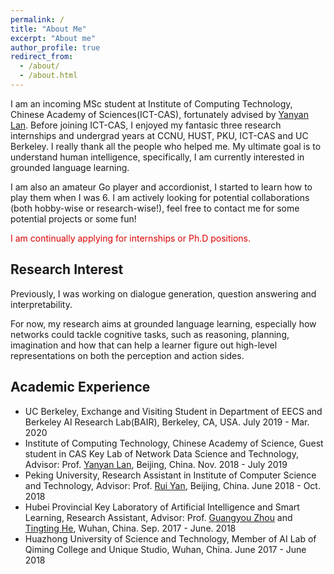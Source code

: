 ```yaml
---
permalink: /
title: "About Me"
excerpt: "About me"
author_profile: true
redirect_from: 
  - /about/
  - /about.html
---
```

I am an incoming MSc student at Institute of Computing Technology, Chinese Academy of Sciences(ICT-CAS), fortunately advised by [Yanyan Lan](http://www.bigdatalab.ac.cn/~lanyanyan/). Before joining ICT-CAS, I enjoyed my fantasic three research internships and undergrad years at CCNU, HUST, PKU, ICT-CAS and UC Berkeley. I really thank all the people who helped me. My ultimate goal is to understand human intelligence, specifically, I am currently interested in grounded language learning.

I am also an amateur Go player and accordionist, I started to learn how to play them when I was 6. I am actively looking for potential collaborations (both hobby-wise or research-wise!), feel free to contact me for some potential projects or some fun!

<font color="#dd0000">I am continually applying for internships or Ph.D positions.</font>

## Research Interest

Previously, I was working on dialogue generation, question answering and interpretability. 

For now, my research aims at grounded language learning, especially how networks could tackle cognitive tasks, such as reasoning, planning, imagination and how that can help a learner figure out high-level representations on both the perception and action sides.

## Academic Experience

* UC Berkeley, Exchange and Visiting Student in Department of EECS and Berkeley AI Research Lab(BAIR), Berkeley, CA, USA. July 2019 - Mar. 2020
* Institute of Computing Technology, Chinese Academy of Science, Guest student in CAS Key Lab of Network Data Science and Technology, Advisor: Prof. [Yanyan Lan](http://www.bigdatalab.ac.cn/~lanyanyan/), Beijing, China. Nov. 2018 - July 2019
* Peking University, Research Assistant in Institute of Computer Science and Technology, Advisor: Prof. [Rui Yan](https://scholar.google.com/citations?user=eLw6g-UAAAAJ&hl=en), Beijing, China. June 2018 - Oct. 2018
* Hubei Provincial Key Laboratory of Artificial Intelligence and Smart Learning, Research Assistant, Advisor: Prof. [Guangyou Zhou](https://scholar.google.com/citations?hl=en&user=ude9U4wAAAAJ&view_op=list_works&sortby=pubdate) and [Tingting He](https://dblp.uni-trier.de/pers/hd/h/He:Tingting), Wuhan, China. Sep. 2017 - June. 2018
* Huazhong University of Science and Technology, Member of AI Lab of Qiming College and Unique Studio, Wuhan, China. June 2017 - June 2018
